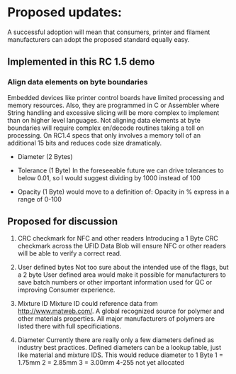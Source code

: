 # Proposed updates:

A successful adoption will mean that consumers, printer and filament manufacturers can adopt the proposed standard equally easy.

## Implemented in this RC 1.5 demo

### Align data elements on byte boundaries
Embedded devices like printer control boards have limited processing and memory resources.
Also, they are programmed in C or Assembler where String handling and excessive slicing will be more complex to implement than on higher level languages. Not aligning data elements at byte boundaries will require complex en/decode routines taking a toll on processing.
On RC1.4 specs that only involves a memory toll of an additional 15 bits and reduces code size dramaticaly.

- Diameter (2 Bytes)

- Tolerance (1 Byte)
In the foreseeable future we can drive tolerances to below 0.01, so I would suggest dividing by 1000 instead of 100

- Opacity (1 Byte) would move to a definition of:
Opacity in % express in a range of 0-100

## Proposed for discussion

1) CRC checkmark for NFC and other readers
Introducing a 1 Byte CRC checkmark across the UFID Data Blob will ensure NFC or other readers will be able to verify a correct read.

2) User defined bytes
Not too sure about the intended use of the flags, but a 2 byte User defined area would make it possible for manufacturers to save batch numbers or other important information used for QC or improving Consumer experience.

3) Mixture ID
Mixture ID could reference data from http://www.matweb.com/. A global recognized source for polymer and other materials properties. All major manufacturers of polymers are listed there with full specificiations.

4) Diameter
Currently there are really only a few diameters defined as industry best practices. Defined diameters can be a lookup table, just like material and mixture IDS.
This would reduce diameter to 1 Byte
1 = 1.75mm
2 = 2.85mm
3 = 3.00mm
4-255 not yet allocated
